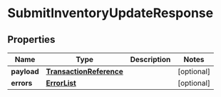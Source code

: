 # SubmitInventoryUpdateResponse

## Properties
Name | Type | Description | Notes
------------ | ------------- | ------------- | -------------
**payload** | [**TransactionReference**](TransactionReference.md) |  |  [optional]
**errors** | [**ErrorList**](ErrorList.md) |  |  [optional]
